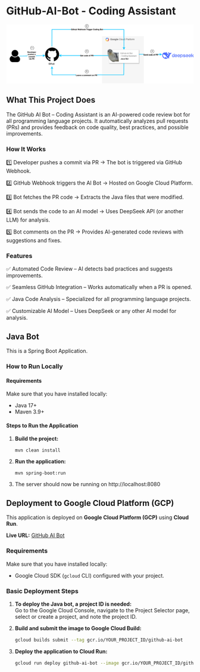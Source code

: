 # GitHub-AI-Bot - Coding Assistant
![GitHub AI Bot - Coding Assistant](images/github-ai-bot.png)

## What This Project Does

The GitHub AI Bot – Coding Assistant is an AI-powered code review bot for all programming language projects. It automatically analyzes pull requests (PRs) and provides feedback on code quality, best practices, and possible improvements.

### How It Works

1️⃣ Developer pushes a commit via PR → The bot is triggered via GitHub Webhook.  

2️⃣ GitHub Webhook triggers the AI Bot → Hosted on Google Cloud Platform.  

3️⃣ Bot fetches the PR code → Extracts the Java files that were modified.  

4️⃣ Bot sends the code to an AI model → Uses DeepSeek API (or another LLM) for analysis.  

5️⃣ Bot comments on the PR → Provides AI-generated code reviews with suggestions and fixes. 

### Features

✅ Automated Code Review – AI detects bad practices and suggests improvements.  

✅ Seamless GitHub Integration – Works automatically when a PR is opened.  

✅ Java Code Analysis – Specialized for all programming language projects.   

✅ Customizable AI Model – Uses DeepSeek or any other AI model for analysis.

## Java Bot

This is a Spring Boot Application.

### How to Run Locally

#### Requirements

Make sure that you have installed locally:
- Java 17+
- Maven 3.9+

#### Steps to Run the Application

1. **Build the project:**
    ```
    mvn clean install
    ```
2. **Run the application:**
    ```
    mvn spring-boot:run
    ```
3. The server should now be running on http://localhost:8080 

## Deployment to Google Cloud Platform (GCP)

This application is deployed on **Google Cloud Platform (GCP)** using **Cloud Run**.  

**Live URL:** [GitHub AI Bot](https://github-ai-bot-658818439028.europe-west1.run.app)

### Requirements

Make sure that you have installed locally:  
- Google Cloud SDK (`gcloud` CLI) configured with your project.

### Basic Deployment Steps  

1. **To deploy the Java bot, a project ID is needed:**  
Go to the Google Cloud Console, navigate to the Project Selector page, select or create a project, and note the project ID.

2. **Build and submit the image to Google Cloud Build:**
    ```sh
    gcloud builds submit --tag gcr.io/YOUR_PROJECT_ID/github-ai-bot
    ```  
3. **Deploy the application to Cloud Run:** 
    ```sh
    gcloud run deploy github-ai-bot --image gcr.io/YOUR_PROJECT_ID/github-ai-bot --platform managed --region europe-west1 --allow-unauthenticated
    ```
